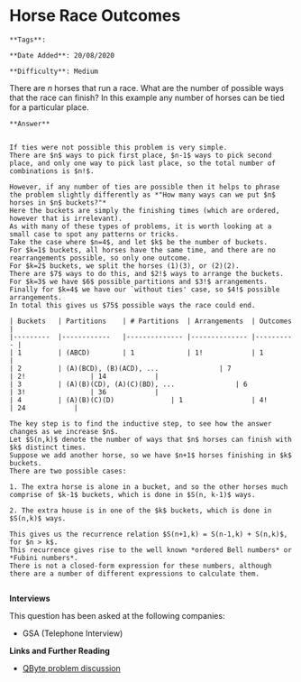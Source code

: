 # Horse Race Outcomes

```{margin} Metadata
**Tags**: 

**Date Added**: 20/08/2020

**Difficulty**: Medium
```


There are $n$ horses that run a race. 
What are the number of possible ways that the race can finish?
In this example any number of horses can be tied for a particular place.

````{toggle} Click to reveal answer
**Answer**


If ties were not possible this problem is very simple.
There are $n$ ways to pick first place, $n-1$ ways to pick second place, and only one way to pick last place, so the total number of combinations is $n!$.

However, if any number of ties are possible then it helps to phrase the problem slightly differently as *"How many ways can we put $n$ horses in $n$ buckets?"*
Here the buckets are simply the finishing times (which are ordered, however that is irrelevant).
As with many of these types of problems, it is worth looking at a small case to spot any patterns or tricks.
Take the case where $n=4$, and let $k$ be the number of buckets.
For $k=1$ buckets, all horses have the same time, and there are no rearrangements possible, so only one outcome.
For $k=2$ buckets, we split the horses (1)(3), or (2)(2).
There are $7$ ways to do this, and $2!$ ways to arrange the buckets.
For $k=3$ we have $6$ possible partitions and $3!$ arrangements.
Finally for $k=4$ we have our `without ties' case, so $4!$ possible arrangements.
In total this gives us $75$ possible ways the race could end.

| Buckets 	| Partitions 	| # Partitions 	| Arrangements 	| Outcomes 	|
|---------	|------------	|--------------	|--------------	|----------	|
| 1       	| (ABCD)     	| 1            	| 1!           	| 1        	|
| 2       	| (A)(BCD), (B)(ACD), ...           	| 7             	| 2!             	| 14         	|
| 3        	| (A)(B)(CD), (A)(C)(BD), ...           	| 6             	| 3!             	| 36         	|
| 4       	| (A)(B)(C)(D)           	| 1             	| 4!             	| 24         	|

The key step is to find the inductive step, to see how the answer changes as we increase $n$.
Let $S(n,k)$ denote the number of ways that $n$ horses can finish with $k$ distinct times.
Suppose we add another horse, so we have $n+1$ horses finishing in $k$ buckets.
There are two possible cases:

1. The extra horse is alone in a bucket, and so the other horses much comprise of $k-1$ buckets, which is done in $S(n, k-1)$ ways.

2. The extra house is in one of the $k$ buckets, which is done in $S(n,k)$ ways.

This gives us the recurrence relation $S(n+1,k) = S(n-1,k) + S(n,k)$, for $n > k$.
This recurrence gives rise to the well known *ordered Bell numbers* or *Fubini numbers*.
There is not a closed-form expression for these numbers, although there are a number of different expressions to calculate them.


````


**Interviews**

This question has been asked at the following companies:
 
- GSA (Telephone Interview)




**Links and Further Reading**
 
- [QByte problem discussion](http://www.qbyte.org/puzzles/p131s.html)  


